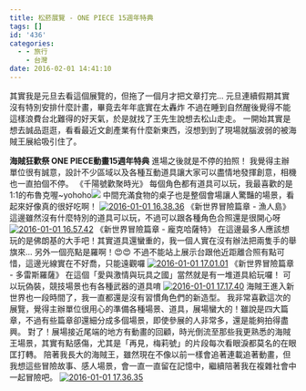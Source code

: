 ```yaml
---
title: 松菸展覽 - ONE PIECE 15週年特典
tags: []
id: '436'
categories:
  - - 旅行
    - 台灣
date: 2016-02-01 14:41:10
---
```


其實我是元旦去看這個展覽的，但拖了一個月才把文章打完... 元旦連續假期其實沒有特別安排什麼計畫，畢竟去年年底實在太轟炸 不過在睡到自然醒後覺得不能這樣浪費台北難得的好天氣，於是就找了王先生說想去松山走走。 一開始其實是想去誠品逛逛，看看最近文創產業有什麼新東西，沒想到到了現場就腦波弱的被海賊王展給吸引住了。
<!-- more -->
**海賊狂歡祭 ONE PIECE動畫15週年特典** 進場之後就是不停的拍照！ 我覺得主辦單位很有誠意，設計不少區域以及各種互動道具讓大家可以盡情地發揮創意，相機也一直拍個不停。 《千陽號歡聚時光》 每個角色都有道具可以玩，我最喜歡的是1:1的布魯克喔~yohoho[![](https://itsninayeh.files.wordpress.com/2016/02/2016-01-01-16-32-39.jpg?w=760)](https://itsninayeh.files.wordpress.com/2016/02/2016-01-01-16-32-39.jpg) 中間充滿食物的桌子也是整個會場讓人驚豔的場景，看起來好像真的很好吃啊！ [![2016-01-01 16.38.36](https://itsninayeh.files.wordpress.com/2016/02/2016-01-01-16-38-36.jpg?w=809)](https://itsninayeh.files.wordpress.com/2016/02/2016-01-01-16-38-36.jpg) 《新世界冒險篇章 - 漁人島》 這邊雖然沒有什麼特別的道具可以玩，不過可以跟各種角色合照還是很開心呀 [![2016-01-01 16.57.42](https://itsninayeh.files.wordpress.com/2016/02/2016-01-01-16-57-42.jpg?w=809)](https://itsninayeh.files.wordpress.com/2016/02/2016-01-01-16-57-42.jpg) 《新世界冒險篇章 - 龐克哈薩特》 在這邊最多人應該想玩的是佛朗基的大手吧！其實道具還蠻重的，我一個人實在沒有辦法把兩隻手的舉旗來... 另外一個亮點是羅啊！😍😍 不過不能站上展示台跟他近距離合照有點可惜，這邊光線實在不好喬，只能遠觀囉 [![2016-01-01 17.01.01](https://itsninayeh.files.wordpress.com/2016/02/2016-01-01-17-01-01.jpg?w=760)](https://itsninayeh.files.wordpress.com/2016/02/2016-01-01-17-01-01.jpg) 《新世界冒險篇章 - 多雷斯羅薩》 在這個「愛與激情與玩具之國」當然就是有一堆道具給玩囉！ 可以玩偽裝，競技場景也有各種武器的道具唷 [![2016-01-01 17.17.40](https://itsninayeh.files.wordpress.com/2016/02/2016-01-01-17-17-40.jpg?w=809)](https://itsninayeh.files.wordpress.com/2016/02/2016-01-01-17-17-40.jpg) 海賊王進入新世界也一段時間了，我一直都還是沒有習慣角色們的新造型。 我非常喜歡這次的展覽，覺得主辦單位很用心的準備各種場景、道具，展場蠻大的！雖說是四大篇章，不過有些篇章卻還細分成多個場景，即使參展的人非常多，還是能夠拍得盡興。 對了！展場接近尾端的地方有動畫的回顧，時光倒流至那些我更熟悉的海賊王場景，其實有點感傷，尤其是「再見，梅莉號」的片段每次看眼淚都莫名的在眼匡打轉。 陪著我長大的海賊王，雖然現在不像以前一樣會追著連載追著動畫，但我想這些冒險故事、感人場景，會一直一直留在記憶中，繼續陪著我在複雜社會中一起冒險吧。 [![2016-01-01 17.36.35](https://itsninayeh.files.wordpress.com/2016/02/2016-01-01-17-36-35.jpg?w=809)](https://itsninayeh.files.wordpress.com/2016/02/2016-01-01-17-36-35.jpg)